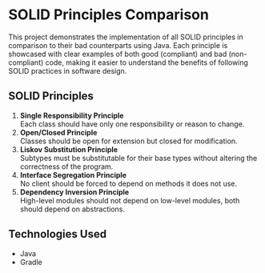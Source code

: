 # **SOLID Principles Comparison**

This project demonstrates the implementation of all SOLID principles in comparison to their bad counterparts using Java. Each principle is showcased with clear examples of both good (compliant) and bad (non-compliant) code, making it easier to understand the benefits of following SOLID practices in software design.


## **SOLID Principles**
1. **Single Responsibility Principle**  
   Each class should have only one responsibility or reason to change.
2. **Open/Closed Principle**  
   Classes should be open for extension but closed for modification.
3. **Liskov Substitution Principle**  
   Subtypes must be substitutable for their base types without altering the correctness of the program.
4. **Interface Segregation Principle**  
   No client should be forced to depend on methods it does not use.
5. **Dependency Inversion Principle**  
   High-level modules should not depend on low-level modules, both should depend on abstractions.


## **Technologies Used**
- Java
- Gradle
